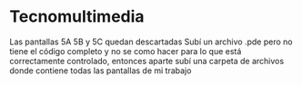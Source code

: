 # Tecnomultimedia 
Las pantallas 5A 5B y 5C quedan descartadas
Subí un archivo .pde pero no tiene el código completo y no se como hacer para lo que está correctamente controlado, entonces aparte subí una carpeta de archivos donde contiene todas las pantallas de mi trabajo
